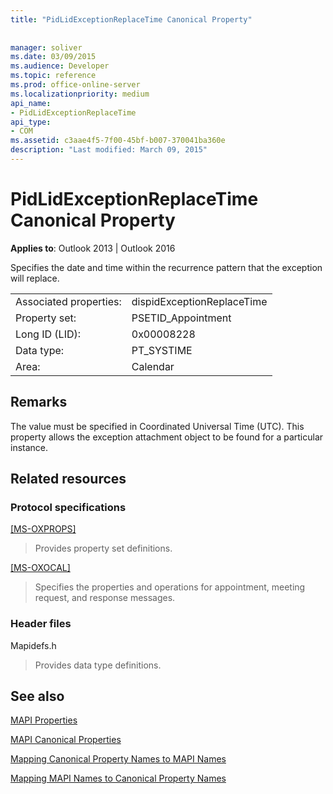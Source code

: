 ```yaml
---
title: "PidLidExceptionReplaceTime Canonical Property"
 
 
manager: soliver
ms.date: 03/09/2015
ms.audience: Developer
ms.topic: reference
ms.prod: office-online-server
ms.localizationpriority: medium
api_name:
- PidLidExceptionReplaceTime
api_type:
- COM
ms.assetid: c3aae4f5-7f00-45bf-b007-370041ba360e
description: "Last modified: March 09, 2015"
---
```


# PidLidExceptionReplaceTime Canonical Property

  
  
**Applies to**: Outlook 2013 | Outlook 2016 
  
Specifies the date and time within the recurrence pattern that the exception will replace.
  
|||
|:-----|:-----|
|Associated properties:  <br/> |dispidExceptionReplaceTime  <br/> |
|Property set:  <br/> |PSETID_Appointment  <br/> |
|Long ID (LID):  <br/> |0x00008228  <br/> |
|Data type:  <br/> |PT_SYSTIME  <br/> |
|Area:  <br/> |Calendar  <br/> |
   
## Remarks

The value must be specified in Coordinated Universal Time (UTC). This property allows the exception attachment object to be found for a particular instance.
  
## Related resources

### Protocol specifications

[[MS-OXPROPS]](https://msdn.microsoft.com/library/f6ab1613-aefe-447d-a49c-18217230b148%28Office.15%29.aspx)
  
> Provides property set definitions.
    
[[MS-OXOCAL]](https://msdn.microsoft.com/library/09861fde-c8e4-4028-9346-e7c214cfdba1%28Office.15%29.aspx)
  
> Specifies the properties and operations for appointment, meeting request, and response messages.
    
### Header files

Mapidefs.h
  
> Provides data type definitions.
    
## See also



[MAPI Properties](mapi-properties.md)
  
[MAPI Canonical Properties](mapi-canonical-properties.md)
  
[Mapping Canonical Property Names to MAPI Names](mapping-canonical-property-names-to-mapi-names.md)
  
[Mapping MAPI Names to Canonical Property Names](mapping-mapi-names-to-canonical-property-names.md)

